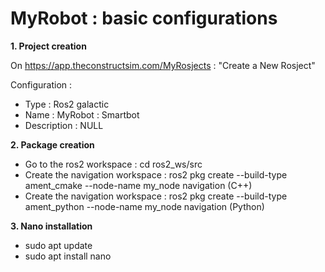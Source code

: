 # MyRobot : basic configurations


**1. Project creation**

On https://app.theconstructsim.com/MyRosjects : "Create a New Rosject"

Configuration :
- Type : Ros2 galactic
- Name : MyRobot : Smartbot
- Description : NULL


**2. Package creation**
- Go to the ros2 workspace : cd ros2_ws/src
- Create the navigation workspace : ros2 pkg create --build-type ament_cmake --node-name my_node navigation (C++)
- Create the navigation workspace : ros2 pkg create --build-type ament_python --node-name my_node navigation (Python)

**3. Nano installation**
- sudo apt update
- sudo apt install nano

